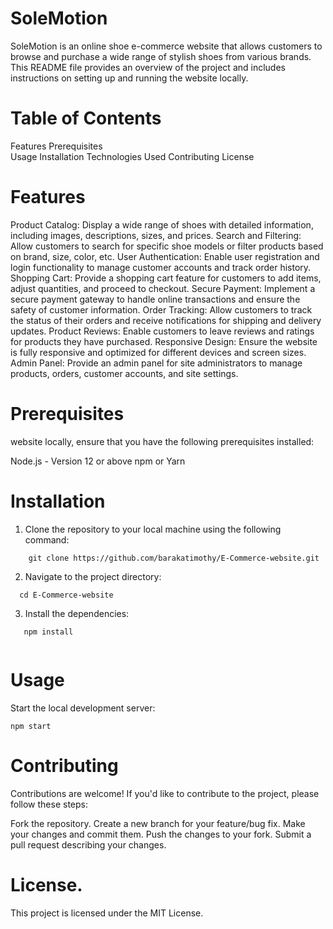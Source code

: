 # SoleMotion

SoleMotion is an online shoe e-commerce website that allows customers to browse and purchase a wide range of stylish shoes from various brands. This README file provides an overview of the project and includes instructions on setting up and running the website locally. 

# Table of Contents
Features
Prerequisites   
Usage
Installation
Technologies Used
Contributing
License

# Features

Product Catalog: Display a wide range of shoes with detailed information, including images, descriptions, sizes, and prices.
Search and Filtering: Allow customers to search for specific shoe models or filter products based on brand, size, color, etc.
User Authentication: Enable user registration and login functionality to manage customer accounts and track order history.
Shopping Cart: Provide a shopping cart feature for customers to add items, adjust quantities, and proceed to checkout.
Secure Payment: Implement a secure payment gateway to handle online transactions and ensure the safety of customer information.
Order Tracking: Allow customers to track the status of their orders and receive notifications for shipping and delivery updates.
Product Reviews: Enable customers to leave reviews and ratings for products they have purchased.
Responsive Design: Ensure the website is fully responsive and optimized for different devices and screen sizes.
Admin Panel: Provide an admin panel for site administrators to manage products, orders, customer accounts, and site settings.


# Prerequisites

 website locally, ensure that you have the following prerequisites installed:

Node.js - Version 12 or above
npm or Yarn
# Installation

1. Clone the repository to your local machine using the following command:
``` 
    git clone https://github.com/barakatimothy/E-Commerce-website.git 

```

2. Navigate to the project directory:

 ```
   cd E-Commerce-website
 
 ```

3. Install the dependencies:
``` 
   npm install 
   
```

# Usage
Start the local development server:

```
npm start

```

# Contributing

Contributions are welcome! If you'd like to contribute to the project, please follow these steps:

Fork the repository.
Create a new branch for your feature/bug fix.
Make your changes and commit them.
Push the changes to your fork.
Submit a pull request describing your changes.

# License.

This project is licensed under the MIT License.
